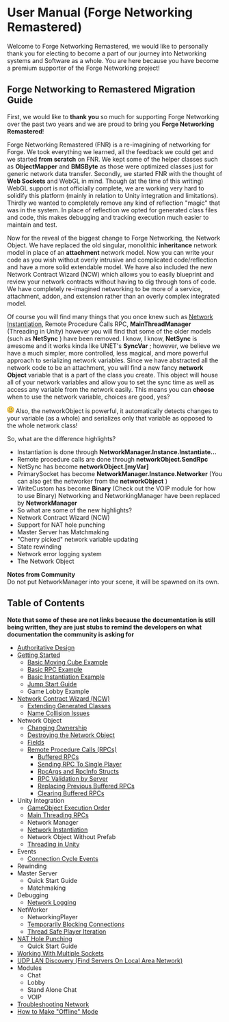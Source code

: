 # User Manual (Forge Networking Remastered)

Welcome to Forge Networking Remastered, we would like to personally thank you for electing to become a part of our journey into Networking systems and Software as a whole. You are here because you have become a premium supporter of the Forge Networking project!

## Forge Networking to Remastered Migration Guide

First, we would like to **thank you** so much for supporting Forge Networking over the past two years and we are proud to bring you **Forge Networking Remastered**!

Forge Networking Remastered (FNR) is a re-imagining of networking for Forge. We took everything we learned, all the feedback we could get and we started **from scratch** on FNR. We kept some of the helper classes such as **ObjectMapper** and **BMSByte** as those were optimized classes just for generic network data transfer. Secondly, we started FNR with the thought of **Web Sockets** and WebGL in mind. Though (at the time of this writing) WebGL support is not officially complete, we are working very hard to solidify this platform (mainly in relation to Unity integration and limitations). Thirdly we wanted to completely remove any kind of reflection "magic" that was in the system. In place of reflection we opted for generated class files and code, this makes debugging and tracking execution much easier to maintain and test.

Now for the reveal of the biggest change to Forge Networking, the Network Object. We have replaced the old singular, monolithic **inheritance** network model in place of an **attachment** network model. Now you can write your code as you wish without overly intrusive and complicated code/reflection and have a more solid extendable model. We have also included the new Network Contract Wizard (NCW) which allows you to easily blueprint and review your network contracts without having to dig through tons of code. We have completely re-imagined networking to be more of a service, attachment, addon, and extension rather than an overly complex integrated model.

Of course you will find many things that you once knew such as [Network Instantiation](http://baflink.com:8090/display/FN/Network+Instantiation), Remote Procedure Calls RPC, **MainThreadManager** (Threading in Unity) however you will find that some of the older models (such as **NetSync** ) have been removed. I know, I know, **NetSync** is awesome and it works kinda like UNET's **SyncVar** ; however, we believe we have a much simpler, more controlled, less magical, and more powerful approach to serializing network variables. Since we have abstracted all the network code to be an attachment, you will find a new fancy **network Object** variable that is a part of the class you create. This object will house all of your network variables and allow you to set the sync time as well as access any variable from the network easily. This means you can **choose** when to use the network variable, choices are good, yes?

![smile](images/smile.png "Smile") Also, the networkObject is powerful, it automatically detects changes to your variable (as a whole) and serializes only that variable as opposed to the whole network class!

So, what are the difference highlights?
* Instantiation is done through **NetworkManager.Instance.Instantiate...**
* Remote procedure calls are done through **networkObject.SendRpc**
* NetSync has become **networkObject.[myVar]**
* PrimarySocket has become **NetworkManager.Instance.Networker** (You can also get the networker from the **networkObject** )
* WriteCustom has become **Binary** (Check out the VOIP module for how to use Binary) Networking and NetworkingManager have been replaced by **NetworkManager**
* So what are some of the new highlights?
* Network Contract Wizard (NCW)
* Support for NAT hole punching
* Master Server has Matchmaking
* "Cherry picked" network variable updating
* State rewinding
* Network error logging system
* The Network Object

**Notes from Community**  
Do not put NetworkManager into your scene, it will be spawned on its own.

## Table of Contents
__Note that some of these are not links because the documentation is still being written, they are just stubs to remind the developers on what documentation the community is asking for__
* [Authoritative Design](authoritative-design)
* [Getting Started](getting-started)
    - [Basic Moving Cube Example](basic-moving-cube-example)
    - [Basic RPC Example](basic-rpc-example)
    - [Basic Instantiation Example](basic-instantiation-example)
    - [Jump Start Guide](jump-start-guide)
    - Game Lobby Example
* [Network Contract Wizard (NCW)](network-contract-wizard-ncw)
    - [Extending Generated Classes](extending-generated-classes)
    - [Name Collision Issues](name-collision-issues)
* Network Object
    - [Changing Ownership](changing-ownership)
    - [Destroying the Network Object](destroying-the-network-object)
    - [Fields](fields)
    - [Remote Procedure Calls (RPCs)](remote-procedure-calls)
        + [Buffered RPCs](buffered-rpcs)
        + [Sending RPC To Single Player](sending-rpc-to-single-player)
        + [RpcArgs and RpcInfo Structs](rpcargs-and-rpcinfo-structs)
        + [RPC Validation by Server](rpc-validation-by-server)
        + [Replacing Previous Buffered RPCs](replacing-previous-buffered-rpcs)
        + [Clearing Buffered RPCs](clearing-buffered-rpcs)
* Unity Integration
    - [GameObject Execution Order](gameobject-execution-order)
    - [Main Threading RPCs](main-threading-rpcs)
    - Network Manager
    - [Network Instantiation](network-instantiation)
    - Network Object Without Prefab
    - [Threading in Unity](threading-in-unity)
* Events
    - [Connection Cycle Events](connection-cycle-events)
* Rewinding
* Master Server
    - Quick Start Guide
    - Matchmaking
* Debugging
    - [Network Logging](network-logging)
* NetWorker
    - NetworkingPlayer
    - [Temporarily Blocking Connections](temporarily-blocking-connections)
    - [Thread Safe Player Iteration](thread-safe-player-iteration)
* [NAT Hole Punching](nat-hole-punching)
    - Quick Start Guide
* [Working With Multiple Sockets](working-with-multiple-sockets)
* [UDP LAN Discovery (Find Servers On Local Area Network)](lan-discovery)
* Modules
    - Chat
    - Lobby
    - Stand Alone Chat
    - VOIP
* [Troubleshooting Network](troubleshooting-network)
* [How to Make "Offline" Mode](offline-mode)